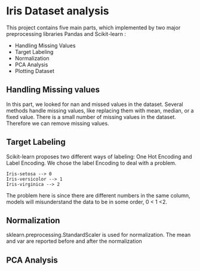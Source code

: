 # Iris Dataset analysis
This project contains five main parts, which implemented by two major preprocessing libraries Pandas and Scikit-learn : 
* Handling Missing Values
* Target Labeling
* Normalization
* PCA Analysis
* Plotting Dataset

## Handling Missing values
 In this part, we looked for nan and missed values in the dataset. Several methods handle missing values, like replacing them with mean, median, or a fixed value. There is a small number of missing values in the dataset. Therefore we can remove missing values. 

## Target Labeling
Scikit-learn proposes two different ways of labeling: One Hot Encoding and Label Encoding. 
We chose the label Encoding to deal with a problem. 
```
Iris-setosa --> 0
Iris-versicolor --> 1
Iris-virginica --> 2
```
The problem here is since there are different numbers in the same column, models will misunderstand the data to be in some order, 0 < 1 <2.

## Normalization
sklearn.preprocessing.StandardScaler is used for normalization. The mean and var are reported before and after the normalization

## PCA Analysis